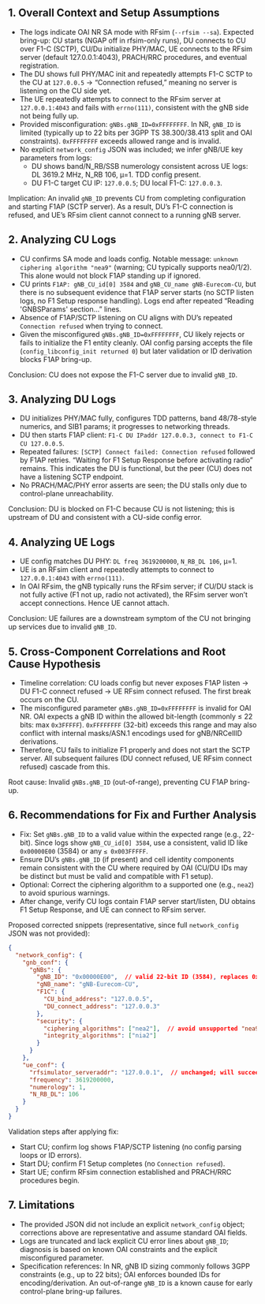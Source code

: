 ## 1. Overall Context and Setup Assumptions
- The logs indicate OAI NR SA mode with RFsim (`--rfsim --sa`). Expected bring-up: CU starts (NGAP off in rfsim-only runs), DU connects to CU over F1-C (SCTP), CU/Du initialize PHY/MAC, UE connects to the RFsim server (default 127.0.0.1:4043), PRACH/RRC procedures, and eventual registration.
- The DU shows full PHY/MAC init and repeatedly attempts F1-C SCTP to the CU at `127.0.0.5` → “Connection refused,” meaning no server is listening on the CU side yet.
- The UE repeatedly attempts to connect to the RFsim server at `127.0.0.1:4043` and fails with `errno(111)`, consistent with the gNB side not being fully up.
- Provided misconfiguration: `gNBs.gNB_ID=0xFFFFFFFF`. In NR, `gNB_ID` is limited (typically up to 22 bits per 3GPP TS 38.300/38.413 split and OAI constraints). `0xFFFFFFFF` exceeds allowed range and is invalid.
- No explicit `network_config` JSON was included; we infer gNB/UE key parameters from logs:
  - DU shows band/N_RB/SSB numerology consistent across UE logs: DL 3619.2 MHz, N_RB 106, μ=1. TDD config present.
  - DU F1-C target CU IP: `127.0.0.5`; DU local F1-C: `127.0.0.3`.

Implication: An invalid `gNB_ID` prevents CU from completing configuration and starting F1AP (SCTP server). As a result, DU’s F1-C connection is refused, and UE’s RFsim client cannot connect to a running gNB server.

## 2. Analyzing CU Logs
- CU confirms SA mode and loads config. Notable message: `unknown ciphering algorithm "nea9"` (warning; CU typically supports nea0/1/2). This alone would not block F1AP standing up if ignored.
- CU prints `F1AP: gNB_CU_id[0] 3584` and `gNB_CU_name gNB-Eurecom-CU`, but there is no subsequent evidence that F1AP server starts (no SCTP listen logs, no F1 Setup response handling). Logs end after repeated “Reading 'GNBSParams' section…” lines.
- Absence of F1AP/SCTP listening on CU aligns with DU’s repeated `Connection refused` when trying to connect.
- Given the misconfigured `gNBs.gNB_ID=0xFFFFFFFF`, CU likely rejects or fails to initialize the F1 entity cleanly. OAI config parsing accepts the file (`config_libconfig_init returned 0`) but later validation or ID derivation blocks F1AP bring-up.

Conclusion: CU does not expose the F1-C server due to invalid `gNB_ID`.

## 3. Analyzing DU Logs
- DU initializes PHY/MAC fully, configures TDD patterns, band 48/78-style numerics, and SIB1 params; it progresses to networking threads.
- DU then starts F1AP client: `F1-C DU IPaddr 127.0.0.3, connect to F1-C CU 127.0.0.5`.
- Repeated failures: `[SCTP] Connect failed: Connection refused` followed by F1AP retries. “Waiting for F1 Setup Response before activating radio” remains. This indicates the DU is functional, but the peer (CU) does not have a listening SCTP endpoint.
- No PRACH/MAC/PHY error asserts are seen; the DU stalls only due to control-plane unreachability.

Conclusion: DU is blocked on F1-C because CU is not listening; this is upstream of DU and consistent with a CU-side config error.

## 4. Analyzing UE Logs
- UE config matches DU PHY: `DL freq 3619200000`, `N_RB_DL 106`, μ=1.
- UE is an RFsim client and repeatedly attempts to connect to `127.0.0.1:4043` with `errno(111)`.
- In OAI RFsim, the gNB typically runs the RFsim server; if CU/DU stack is not fully active (F1 not up, radio not activated), the RFsim server won’t accept connections. Hence UE cannot attach.

Conclusion: UE failures are a downstream symptom of the CU not bringing up services due to invalid `gNB_ID`.

## 5. Cross-Component Correlations and Root Cause Hypothesis
- Timeline correlation: CU loads config but never exposes F1AP listen → DU F1-C connect refused → UE RFsim connect refused. The first break occurs on the CU.
- The misconfigured parameter `gNBs.gNB_ID=0xFFFFFFFF` is invalid for OAI NR. OAI expects a gNB ID within the allowed bit-length (commonly ≤ 22 bits: max `0x3FFFFF`). `0xFFFFFFFF` (32-bit) exceeds this range and may also conflict with internal masks/ASN.1 encodings used for gNB/NRCellID derivations.
- Therefore, CU fails to initialize F1 properly and does not start the SCTP server. All subsequent failures (DU connect refused, UE RFsim connect refused) cascade from this.

Root cause: Invalid `gNBs.gNB_ID` (out-of-range), preventing CU F1AP bring-up.

## 6. Recommendations for Fix and Further Analysis
- Fix: Set `gNBs.gNB_ID` to a valid value within the expected range (e.g., 22-bit). Since logs show `gNB_CU_id[0] 3584`, use a consistent, valid ID like `0x00000E00` (3584) or any `≤ 0x003FFFFF`.
- Ensure DU’s `gNBs.gNB_ID` (if present) and cell identity components remain consistent with the CU where required by OAI (CU/DU IDs may be distinct but must be valid and compatible with F1 setup).
- Optional: Correct the ciphering algorithm to a supported one (e.g., `nea2`) to avoid spurious warnings.
- After change, verify CU logs contain F1AP server start/listen, DU obtains F1 Setup Response, and UE can connect to RFsim server.

Proposed corrected snippets (representative, since full `network_config` JSON was not provided):

```json
{
  "network_config": {
    "gnb_conf": {
      "gNBs": {
        "gNB_ID": "0x00000E00",  // valid 22-bit ID (3584), replaces 0xFFFFFFFF
        "gNB_name": "gNB-Eurecom-CU",
        "F1C": {
          "CU_bind_address": "127.0.0.5",
          "DU_connect_address": "127.0.0.3"
        },
        "security": {
          "ciphering_algorithms": ["nea2"],  // avoid unsupported "nea9"
          "integrity_algorithms": ["nia2"]
        }
      }
    },
    "ue_conf": {
      "rfsimulator_serveraddr": "127.0.0.1",  // unchanged; will succeed once gNB is up
      "frequency": 3619200000,
      "numerology": 1,
      "N_RB_DL": 106
    }
  }
}
```

Validation steps after applying fix:
- Start CU; confirm log shows F1AP/SCTP listening (no config parsing loops or ID errors).
- Start DU; confirm F1 Setup completes (no `Connection refused`).
- Start UE; confirm RFsim connection established and PRACH/RRC procedures begin.

## 7. Limitations
- The provided JSON did not include an explicit `network_config` object; corrections above are representative and assume standard OAI fields.
- Logs are truncated and lack explicit CU error lines about `gNB_ID`; diagnosis is based on known OAI constraints and the explicit misconfigured parameter.
- Specification references: In NR, gNB ID sizing commonly follows 3GPP constraints (e.g., up to 22 bits); OAI enforces bounded IDs for encoding/derivation. An out-of-range `gNB_ID` is a known cause for early control-plane bring-up failures.